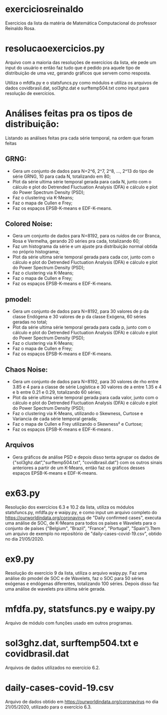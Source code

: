 # exerciciosreinaldo
Exercicios da lista da matéria de Matemática Computacional do professor Reinaldo Rosa.

# resolucaoexercicios.py

Arquivo com a maioria das resoluções de exercícios da lista, ele pede um input do usuário e então faz tudo que é pedido pra aquele tipo de distribuição de uma vez, gerando gráficos que servem como resposta.

Utiliza o mfdfa.py e o statsfuncs.py como módulos e utiliza os arquivos de dados covidbrasil.dat, sol3ghz.dat e surftemp504.txt como input para resolução de exercícios.

# Análises feitas pra os tipos de distribuição:

Listando as análises feitas pra cada série temporal, na ordem que foram feitas

## GRNG:

- Gera um conjunto de dados para N=2^6, 2^7, 2^8, ..., 2^13 do tipo de série GRNG, 10 para cada N, totalizando em 80;
- Plot da série ultima série temporal gerada para cada N, junto com o cálculo e plot do Detrended Fluctuation Analysis (DFA) e cálculo e plot do Power Spectrum Density (PSD);
- Faz o clustering via K-Means;
- Faz o mapa de Cullen e Frey;
- Faz os espaços EPSB-K-means e EDF-K-means.

## Colored Noise:

- Gera um conjunto de dados para N=8192, para os ruídos de cor Branca, Rosa e Vermelha, gerando 20 séries pra cada, totalizando 60;
- Faz um histograma da série e um ajuste pra distribuição normal obtida no próprio histograma;
- Plot da série ultima série temporal gerada para cada cor, junto com o cálculo e plot do Detrended Fluctuation Analysis (DFA) e cálculo e plot do Power Spectrum Density (PSD);
- Faz o clustering via K-Means;
- Faz o mapa de Cullen e Frey;
- Faz os espaços EPSB-K-means e EDF-K-means.

## pmodel:
- Gera um conjunto de dados para N=8192, para 30 valores de p da classe Endógena e 30 valores de p da classe Exógena, 60 séries geradas no total;
- Plot da série ultima série temporal gerada para cada p, junto com o cálculo e plot do Detrended Fluctuation Analysis (DFA) e cálculo e plot do Power Spectrum Density (PSD);
- Faz o clustering via K-Means;
- Faz o mapa de Cullen e Frey;
- Faz os espaços EPSB-K-means e EDF-K-means.

## Chaos Noise:
- Gera um conjunto de dados para N=8192, para 30 valores de rho entre 3.85 e 4 para a classe de série Logística e 30 valores de a entre 1.35 e 4 e b entre 0.21 e 0.29, totalizando 60 séries;
- Plot da série ultima série temporal gerada para cada valor, junto com o cálculo e plot do Detrended Fluctuation Analysis (DFA) e cálculo e plot do Power Spectrum Density (PSD);
- Faz o clustering via K-Means, utilizando o Skewness, Curtose e Variancia de cada série temporal gerada;
- Faz o mapa de Cullen e Frey utilizando o Skewness² e Curtose;
- Faz os espaços EPSB-K-means e EDF-K-means .

## Arquivos
- Gera gráficos de análise PSD e depois disso tenta agrupar os dados de {"sol3ghz.dat","surftemp504.txt", "covidbrasil.dat"} com os outros sinais anteriores a partir de um K-Means, então faz os gráficos desses espaços EPSB-K-means e EDF-K-means.
# ex63.py

Resolução dos exercícios 6.3 e 10.2 da lista, utiliza os módulos statsfuncs.py, mfdfa.py e waipy.py, e como input um arquivo completo do https://ourworldindata.org/coronavirus de "Daily confirmed cases", executa uma análise de SOC, de K-Means para todos os países e Wavelets para o conjunto de países {"Belgium", "Brazil", "France", "Portugal", "Spain"}.Ttem um arquivo de exemplo no repositório de "daily-cases-covid-19.csv", obtido no dia 21/05/2020.

# ex9.py

Resolução do exercício 9 da lista, utiliza o arquivo waipy.py. Faz uma análise do pmodel de SOC e de Wavelets, faz o SOC para 50 séries exógenas e endógenas diferentes, totalizando 100 séries. Depois disso faz uma análise de wavelets pra última série gerada.

# mfdfa.py, statsfuncs.py e waipy.py

Arquivo de módulo com funções usado em outros programas.

# sol3ghz.dat, surftemp504.txt e covidbrasil.dat

Arquivos de dados utilizados no exercício 6.2.


# daily-cases-covid-19.csv

Arquivo de dados obtido em https://ourworldindata.org/coronavirus no dia 21/05/2020, utilizado para o exercício 6.3.
